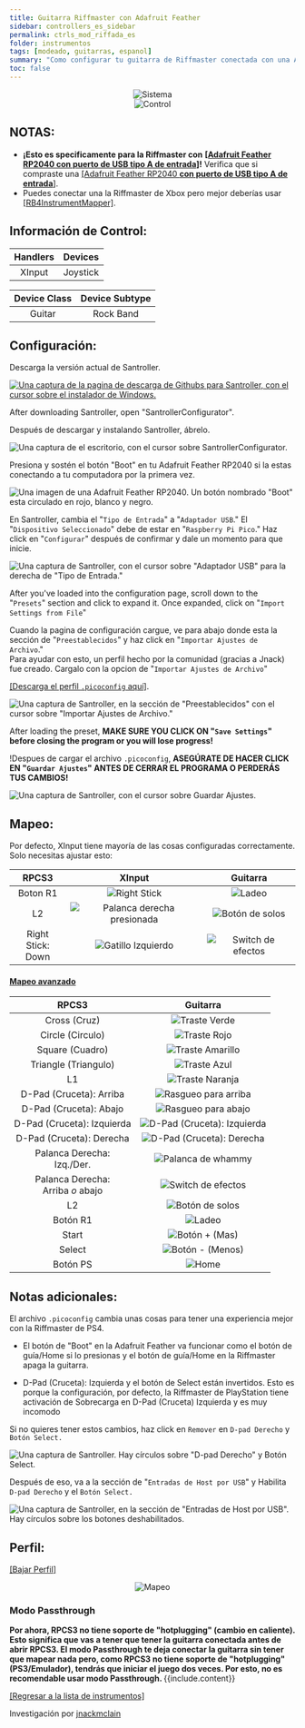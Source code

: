 ```yaml
---
title: Guitarra Riffmaster con Adafruit Feather
sidebar: controllers_es_sidebar
permalink: ctrls_mod_riffada_es
folder: instrumentos
tags: [modeado, guitarras, espanol]
summary: "Como configurar tu guitarra de Riffmaster conectada con una Adafruit Feather en RPCS3."
toc: false
---
```


<div align="center"> <img src="https://rb3pc.milohax.org/images/instruments/plat/santroller.png" alt="Sistema" title="Sistema"></div>

<div align="center"> <img src="https://rb3pc.milohax.org/images/instruments/cont/riffmastercontroller.png" alt="Control" title="Control"></div>

## NOTAS:

* **¡Esto es specificamente para la Riffmaster con** [**[Adafruit Feather RP2040 con puerto de USB tipo A de entrada]**](https://www.adafruit.com/product/5723)**!** Verifica que si compraste una [[Adafruit Feather RP2040 **con puerto de USB tipo A de entrada**]](https://www.adafruit.com/product/5723).
* Puedes conectar una la Riffmaster de Xbox pero mejor deberías usar [[RB4InstrumentMapper]](https://rb3pc.milohax.org/ctrls_rb4gtr_xbox_es).

## Información de Control:

| Handlers | Devices |
|:------------------:|:---------------------:|
| XInput | Joystick |

| Device Class | Device Subtype |
|:------------------:|:---------------------:|
| Guitar | Rock Band |

## Configuración:

Descarga la versión actual de Santroller.

[![Una captura de la pagina de descarga de Githubs para Santroller, con el cursor sobre el instalador de Windows.](https://rb3pc.milohax.org/images/instruments/xtra/feather/dlsan.png)](https://github.com/Santroller/Santroller/releases "SantrollerConfigurator")

After downloading Santroller, open "SantrollerConfigurator".

Después de descargar y instalando Santroller, ábrelo.

![Una captura de el escritorio, con el cursor sobre SantrollerConfigurator.](https://rb3pc.milohax.org/images/instruments/xtra/feather/opensan.png "SantrollerConfigurator")

Presiona y sostén el botón "Boot" en tu Adafruit Feather RP2040 si la estas conectando a tu computadora por la primera vez.

![Una imagen de una Adafruit Feather RP2040. Un botón nombrado "Boot" esta circulado en rojo, blanco y negro.](https://rb3pc.milohax.org/images/instruments/xtra/feather/bootada.jpg "Adafruit Feather RP2040 con puerto de USB tipo A de entrada")

En Santroller, cambia el "`Tipo de Entrada`" a "`Adaptador USB`." El "`Dispositivo Seleccionado`" debe de estar en "`Raspberry Pi Pico`." Haz click en "`Configurar`" después de confirmar y dale un momento para que inicie.

![Una captura de Santroller, con el cursor sobre "Adaptador USB" para la derecha de "Tipo de Entrada."](https://rb3pc.milohax.org/images/instruments/xtra/feather/sanusbes.png "SantrollerConfigurator")

After you've loaded into the configuration page, scroll down to the "`Presets`" section and click to expand it. Once expanded, click on "`Import Settings from File`"

Cuando la pagina de configuración cargue, ve para abajo donde esta la sección de "`Preestablecidos`" y haz click en "`Importar Ajustes de Archivo`."  
Para ayudar con esto, un perfil hecho por la comunidad (gracias a Jnack) fue creado. Cargalo con la opcion de "`Importar Ajustes de Archivo`"  

[[Descarga el perfil `.picoconfig` aquí]](https://rb3pc.milohax.org/downloads/instrument-repo/RiffmasterFeather.picoconfig).

![Una captura de Santroller, en la sección de "Preestablecidos" con el cursor sobre "Importar Ajustes de Archivo."](https://rb3pc.milohax.org/images/instruments/xtra/feather/sanpreloades.png "Preestablecidos")

After loading the preset, **MAKE SURE YOU CLICK ON "`Save Settings`" before closing the program or you will lose progress!**

!Despues de cargar el archivo `.picoconfig`, **ASEGÚRATE DE HACER CLICK EN "`Guardar Ajustes`" ANTES DE CERRAR EL PROGRAMA O PERDERÁS TUS CAMBIOS!**

![Una captura de Santroller, con el cursor sobre Guardar Ajustes.](https://rb3pc.milohax.org/images/instruments/xtra/feather/sansavees.png "Santroller")

## Mapeo:

Por defecto, XInput tiene mayoría de las cosas configuradas correctamente. Solo necesitas ajustar esto:

| **RPCS3** | **XInput** | **Guitarra** |
|:--------:|:-----------:|:-----------:|
| Boton R1 | ![Right Stick](https://rb3pc.milohax.org/images/btns/ctrls/360/rs.png "Right Stick") | ![Ladeo](https://rb3pc.milohax.org/images/btns/gtrs/ts.png "Ladeo") | 
| L2 | ![Palanca derecha presionada](https://rb3pc.milohax.org/images/btns/ctrls/360/rsc.png "Palanca derecha presionada") | ![Botón de solos](https://rb3pc.milohax.org/images/btns/gtrs/solo.png "Botón de solos") | 
| Right Stick: <br> Down | ![Gatillo Izquierdo](https://rb3pc.milohax.org/images/btns/ctrls/360/lt.png "Gatillo Izquierdo") | ![Switch de efectos](https://rb3pc.milohax.org/images/btns/gtrs/fx.png "Switch de efectos") |

<div class="panel-group" id="accordion">
                    <div class="panel panel-default">
                        <div class="panel-heading">
                            <h4 class="panel-title">
                                <a class="noCrossRef accordion-toggle" data-toggle="collapse" data-parent="#accordion" href="#mapeo-avanzado">Mapeo avanzado</a>
                            </h4>
                        </div>
                        <div id="mapeo-avanzado" class="panel-collapse collapse noCrossRef">
                            <div class="panel-body">

<table>
<thead>
<tr>
<th align="center"><strong>RPCS3</strong></th>
<th align="center"><strong>Guitarra</strong></th>
</tr>
</thead>
<tbody>
<tr>
<td align="center">Cross (Cruz)</td>
<td align="center"><img src="https://rb3pc.milohax.org/images/btns/gtrs/gf.png" alt="Traste Verde" title="Traste Verde"></td>
</tr>
<tr>
<td align="center">Circle (Circulo)</td>
<td align="center"><img src="https://rb3pc.milohax.org/images/btns/gtrs/rf.png" alt="Traste Rojo" title="Traste Rojo"></td>
</tr>
<tr>
<td align="center">Square (Cuadro)</td>
<td align="center"><img src="https://rb3pc.milohax.org/images/btns/gtrs/yf.png" alt="Traste Amarillo" title="Traste Amarillo"></td>
</tr>
<tr>
<td align="center">Triangle (Triangulo)</td>
<td align="center"><img src="https://rb3pc.milohax.org/images/btns/gtrs/bf.png" alt="Traste Azul" title="Traste Azul"></td>
</tr>
<tr>
<td align="center">L1</td>
<td align="center"><img src="https://rb3pc.milohax.org/images/btns/gtrs/of.png" alt="Traste Naranja" title="Traste Naranja"></td>
</tr>
<tr>
<td align="center">D-Pad (Cruceta): Arriba</td>
<td align="center"><img src="https://rb3pc.milohax.org/images/btns/gtrs/sbu.png" alt="Rasgueo para arriba" title="Rasgueo para arriba"></td>
</tr>
<tr>
<td align="center">D-Pad (Cruceta): Abajo</td>
<td align="center"><img src="https://rb3pc.milohax.org/images/btns/gtrs/sbd.png" alt="Rasgueo para abajo" title="Rasgueo para abajo"></td>
</tr>
<tr>
<td align="center">D-Pad (Cruceta): Izquierda</td>
<td align="center"><img src="https://rb3pc.milohax.org/images/btns/gtrs/dpl.png" alt="D-Pad (Cruceta): Izquierda" title="D-Pad (Cruceta): Izquierda"></td>
</tr>
<tr>
<td align="center">D-Pad (Cruceta): Derecha</td>
<td align="center"><img src="https://rb3pc.milohax.org/images/btns/gtrs/dpr.png" alt="D-Pad (Cruceta): Derecha" title="D-Pad (Cruceta): Derecha"></td>
</tr>
<tr>
<td align="center">Palanca Derecha: <br> Izq./Der.</td>
<td align="center"><img src="https://rb3pc.milohax.org/images/btns/gtrs/wb.png" alt="Palanca de whammy" title="Palanca de whammy"></td>
</tr>
<tr>
<td align="center">Palanca Derecha: <br> Arriba <em>o</em> abajo</td>
<td align="center"><img src="https://rb3pc.milohax.org/images/btns/gtrs/fx.png" alt="Switch de efectos" title="Switch de efectos"></td>
</tr>
<tr>
<td align="center">L2</td>
<td align="center"><img src="https://rb3pc.milohax.org/images/btns/gtrs/solo.png" alt="Botón de solos" title="Botón de solos"></td>
</tr>
<tr>
<td align="center">Botón R1</td>
<td align="center"><img src="https://rb3pc.milohax.org/images/btns/gtrs/ts.png" alt="Ladeo" title="Ladeo"></td>
</tr>
<tr>
<td align="center">Start</td>
<td align="center"><img src="https://rb3pc.milohax.org/images/btns/ctrls/360/start.png" alt="Botón + (Mas)" title="Start"></td>
</tr>
<tr>
<td align="center">Select</td>
<td align="center"><img src="https://rb3pc.milohax.org/images/btns/ctrls/360/back.png" alt="Botón - (Menos)" title="Back"></td>
</tr>
<tr>
<td align="center">Botón PS</td>
<td align="center"><img src="https://rb3pc.milohax.org/images/btns/ctrls/360/home.png" alt="Home" title="Home"></td>
</tr>
</tbody>
</table>
                            </div>
                        </div>
                    </div>
                    <!-- /.panel -->
</div>
<!-- /.panel-group -->

## Notas adicionales:

El archivo `.picoconfig` cambia unas cosas para tener una experiencia mejor con la Riffmaster de PS4.  

- El botón de "Boot" en la Adafruit Feather va funcionar como el botón de guía/Home si lo presionas y el botón de guía/Home en la Riffmaster apaga la guitarra.

- D-Pad (Cruceta): Izquierda y el botón de Select están invertidos. Esto es porque la configuración, por defecto, la Riffmaster de PlayStation tiene activación de Sobrecarga en D-Pad (Cruceta) Izquierda y es muy incomodo

Si no quieres tener estos cambios, haz click en `Remover` en `D-pad Derecho` y `Botón Select.`

![Una captura de Santroller. Hay círculos sobre "D-pad Derecho" y Botón Select.](https://rb3pc.milohax.org/images/instruments/xtra/feather/sanremes.png "SantrollerConfigurator")

Después de eso, va a la sección de "`Entradas de Host por USB`" y Habilita `D-pad Derecho` y el `Botón Select.`

![Una captura de Santroller, en la sección de "Entradas de Host por USB". Hay círculos sobre los botones deshabilitados.](https://rb3pc.milohax.org/images/instruments/xtra/feather/sanhostines.png "Entradas de Host por USB")

## Perfil:

[[Bajar Perfil]](https://github.com/hmxmilohax/rb3-pc/raw/refs/heads/main/downloads/instrument-repo/Feather%20Riffmaster.7z)

<div align="center"> <img src="https://rb3pc.milohax.org/images/instruments/maps/360rbgtrsmapping.png" alt="Mapeo" title="Mapeo"></div>

### Modo Passthrough

<div markdown="span" class="alert alert-info" role="alert"><i class="fa fa-info-circle"></i> <b>Por ahora, RPCS3 no tiene soporte de "hotplugging" (cambio en caliente). Esto significa que vas a tener que tener la guitarra conectada antes de abrir RPCS3. El modo Passthrough te deja conectar la guitarra sin tener que mapear nada pero, como RPCS3 no tiene soporte de "hotplugging" (PS3/Emulador), tendrás que iniciar el juego dos veces. Por esto, no es recomendable usar modo Passthrough. </b> {{include.content}}</div>

[[Regresar a la lista de instrumentos]](https://rb3pc.milohax.org/ctrls_es#lista-de-instrumentos)

Investigación por [jnackmclain](https://github.com/jnackmclain)